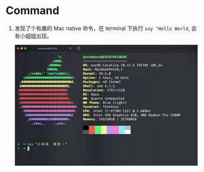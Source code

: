 # Command

1. 发现了个有趣的 Mac native 命令，在 terminal 下执行 `say "Hello World`, 会有小姐姐出现。

   ![image-20201224232922604](../../.gitbook/assets/image-20201224232922604.png)

